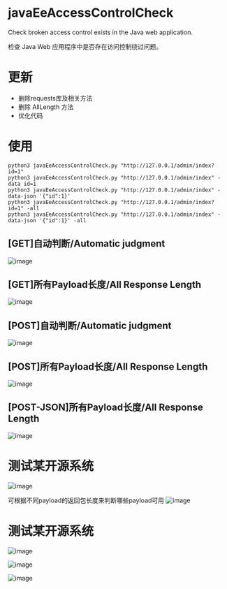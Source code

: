 # javaEeAccessControlCheck
Check broken access control exists in the Java web application.

检查 Java Web 应用程序中是否存在访问控制绕过问题。

# 更新
- 删除requests库及相关方法
- 删除 AllLength 方法
- 优化代码

# 使用
```
python3 javaEeAccessControlCheck.py "http://127.0.0.1/admin/index?id=1"
python3 javaEeAccessControlCheck.py "http://127.0.0.1/admin/index" -data id=1
python3 javaEeAccessControlCheck.py "http://127.0.0.1/admin/index" -data-json '{"id":1}'
python3 javaEeAccessControlCheck.py "http://127.0.0.1/admin/index?id=1" -all
python3 javaEeAccessControlCheck.py "http://127.0.0.1/admin/index" -data-json '{"id":1}' -all
```

## [GET]自动判断/Automatic judgment
![image](https://user-images.githubusercontent.com/40931609/145939989-3e012d69-3884-41ff-9545-970df4564207.png)

## [GET]所有Payload长度/All Response Length
![image](https://user-images.githubusercontent.com/40931609/145940126-278a3c2c-017a-4b2c-935b-763e26ffa03d.png)

## [POST]自动判断/Automatic judgment
![image](https://user-images.githubusercontent.com/40931609/145940164-8b2d828c-106e-43c9-9655-a4be9c617ed6.png)

## [POST]所有Payload长度/All Response Length
![image](https://user-images.githubusercontent.com/40931609/145940303-91b930b9-ca60-4b14-9ea0-fc67f6fe967e.png)

## [POST-JSON]所有Payload长度/All Response Length
![image](https://user-images.githubusercontent.com/40931609/145940402-073befea-188e-4fb1-a2f0-6f055255c48d.png)

# 测试某开源系统
![image](https://user-images.githubusercontent.com/40931609/145940824-51b28b53-fa70-44a5-a891-4565222bef30.png)

可根据不同payload的返回包长度来判断哪些payload可用
![image](https://user-images.githubusercontent.com/40931609/145945707-cd44e164-7c70-40ed-9e35-e70a5a21b376.png)


# 测试某开源系统
![image](https://user-images.githubusercontent.com/40931609/145946705-c8eb8d84-7d25-4dd6-ab31-1e36370e7a65.png)


![image](https://user-images.githubusercontent.com/40931609/145946535-b2948fe3-4b2e-41ce-8d75-c0df8a2d3783.png)

![image](https://user-images.githubusercontent.com/40931609/145946524-1ad02c99-dfba-4af2-a376-72a452f8c722.png)





